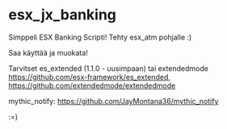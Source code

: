 # esx_jx_banking

Simppeli ESX Banking Scripti! Tehty esx_atm pohjalle :)

Saa käyttää ja muokata!

Tarvitset es_extended (1.1.0 - uusimpaan) tai extendedmode https://github.com/esx-framework/es_extended, https://github.com/extendedmode/extendedmode

mythic_notify: https://github.com/JayMontana36/mythic_notify

:=)
